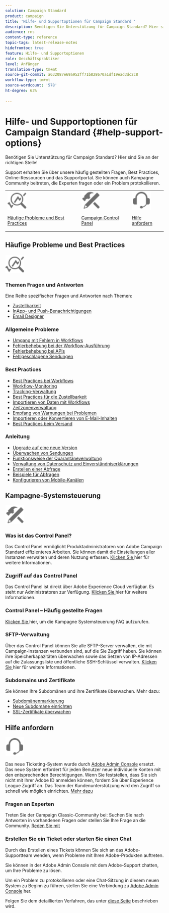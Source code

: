 ```yaml
---
solution: Campaign Standard
product: campaign
title: 'Hilfe- und Supportoptionen für Campaign Standard '
description: Benötigen Sie Unterstützung für Campaign Standard? Hier sind Sie an der richtigen Stelle!
audience: rns
content-type: reference
topic-tags: latest-release-notes
hidefromtoc: true
feature: Hilfe- und Supportoptionen
role: Geschäftspraktiker
level: Anfänger
translation-type: tm+mt
source-git-commit: a632087e69a952ff71b828670a1df19ead3dc2c8
workflow-type: tm+mt
source-wordcount: '578'
ht-degree: 63%

---
```



# Hilfe- und Supportoptionen für Campaign Standard {#help-support-options}

Benötigen Sie Unterstützung für Campaign Standard? Hier sind Sie an der richtigen Stelle!

Support erhalten Sie über unsere häufig gestellten Fragen, Best Practices, Online-Ressourcen und das Supportportal. Sie können auch Kampagne Community beitreten, die Experten fragen oder ein Problem protokollieren.

<table>
    <tr>
        <td><img src="start/using/assets/do-not-localize/icon-faq.svg" width="60px"><p><a href="#faq">Häufige Probleme und Best Practices</a></p></td>
        <td><img src="start/using/assets/do-not-localize/icon-control-panel.svg" width="60px"><p><a href="#control-panel">Campaign Control Panel</a></p></td>
        <td><img src="start/using/assets/do-not-localize/icon-support.svg" width="60px"><p><a href="#support">Hilfe anfordern</a></p></td>
    </tr>
</table>

## Häufige Probleme und Best Practices

<img src="start/using/assets/do-not-localize/icon-faq.svg" width="60px">

### Themen Fragen und Antworten

Eine Reihe spezifischer Fragen und Antworten nach Themen:

* [Zustellbarkeit](sending/using/monitor-deliverability.md)
* [InApp- und Push-Benachrichtigungen](administration/using/aep-faq.md)
* [Email Designer](designing/using/faq-email-designer.md)

### Allgemeine Probleme

* [Umgang mit Fehlern in Workflows](automating/using/monitoring-workflow-execution.md#error-management)
* [Fehlerbehebung bei der Workflow-Ausführung](automating/using/best-practices-workflows.md)
* [Fehlerbehebung bei APIs](api/using/troubleshooting.md)
* [Fehlgeschlagene Sendungen](sending/using/understanding-delivery-failures.md)

### Best Practices

* [Best Practices bei Workflows](automating/using/best-practices-workflows.md)
* [Workflow-Monitoring](automating/using/about-workflow-execution.md)
* [Tracking-Verwaltung](sending/using/tracking-messages.md)
* [Best Practices für die Zustellbarkeit](sending/using/about-deliverability.md)
* [Importieren von Daten mit Workflows](automating/using/creating-import-workflow-templates.md)
* [Zeitzonenverwaltung](sending/using/sending-messages-at-the-recipient-s-time-zone.md)
* [Empfang von Warnungen bei Problemen](sending/using/receiving-alerts-when-failures-happen.md)
* [Importieren oder Konvertieren von E-Mail-Inhalten](designing/using/using-existing-content.md)
* [Best Practices beim Versand](sending/using/delivery-best-practices.md)

### Anleitung

* [Upgrade auf eine neue Version](rn/using/release-planning.md)
* [Überwachen von Sendungen](sending/using/monitoring-a-delivery.md)
* [Funktionsweise der Quarantäneverwaltung](sending/using/understanding-quarantine-management.md)
* [Verwaltung von Datenschutz und Einverständniserklärungen](start/using/privacy-management.md)
* [Erstellen einer Abfrage](automating/using/query.md)
* [Beispiele für Abfragen](automating/using/query-samples.md)
* [Konfigurieren von Mobile-Kanälen](https://helpx.adobe.com/campaiacs-mobile.html)

## Kampagne-Systemsteuerung

<img src="start/using/assets/do-not-localize/icon-control-panel.svg" width="60px">

### Was ist das Control Panel?

Das Control Panel ermöglicht Produktadministratoren von Adobe Campaign Standard effizienteres Arbeiten. Sie können damit die Einstellungen aller Instanzen verwalten und deren Nutzung erfassen.
[Klicken Sie ](https://experienceleague.adobe.com/docs/control-panel/using/discover-control-panel/key-features.html?lang=en#discover-control-panel) hier für weitere Informationen.

### Zugriff auf das Control Panel

 Das Control Panel ist direkt über Adobe Experience Cloud verfügbar. Es steht nur Administratoren zur Verfügung. [Klicken Sie ](https://experienceleague.adobe.com/docs/control-panel/using/discover-control-panel/accessing-control-panel.html?lang=en#discover-control-panel) hier für weitere Informationen.

### Control Panel – Häufig gestellte Fragen

[Klicken Sie ](https://experienceleague.adobe.com/docs/control-panel/using/faq.html?lang=en) hier, um die Kampagne Systemsteuerung FAQ aufzurufen.

### SFTP-Verwaltung

Über das Control Panel können Sie alle SFTP-Server verwalten, die mit Campaign-Instanzen verbunden sind, auf die Sie Zugriff haben. Sie können ihre Speicherkapazitäten überwachen sowie das Setzen von IP-Adressen auf die Zulassungsliste und öffentliche SSH-Schlüssel verwalten. [Klicken Sie ](https://experienceleague.adobe.com/docs/control-panel/using/sftp-management/about-sftp-management.html?lang=de#sftp-management) hier für weitere Informationen.

### Subdomains und Zertifikate

Sie können Ihre Subdomänen und ihre Zertifikate überwachen. Mehr dazu:

* [Subdomänenmarkierung](https://experienceleague.adobe.com/docs/control-panel/using/subdomains-and-certificates/subdomains-branding.html?lang=en#subdomains-and-certificates)
* [Neue Subdomäne einrichten](https://experienceleague.adobe.com/docs/control-panel/using/subdomains-and-certificates/setting-up-new-subdomain.html?lang=en#subdomains-and-certificates)
* [SSL-Zertifikate überwachen](https://experienceleague.adobe.com/docs/control-panel/using/subdomains-and-certificates/renewing-subdomain-certificate.html?lang=en#subdomains-and-certificates)

## Hilfe anfordern

<img src="start/using/assets/do-not-localize/icon-support.svg" width="60px">

Das neue Ticketing-System wurde durch [Adobe Admin Console](https://adminconsole.adobe.com/overview) ersetzt. Das neue System erfordert für jeden Benutzer neue individuelle Konten mit den entsprechenden Berechtigungen. Wenn Sie feststellen, dass Sie sich nicht mit Ihrer Adobe ID anmelden können, fordern Sie über Experience League Zugriff an. Das Team der Kundenunterstützung wird den Zugriff so schnell wie möglich einrichten. [Mehr dazu](https://helpx.adobe.com/de/enterprise/admin-guide.html/enterprise/using/support-for-experience-cloud.ug.html)

### Fragen an Experten

Treten Sie der Campaign Classic-Community bei: Suchen Sie nach Antworten in vorhandenen Fragen oder stellen Sie Ihre Frage an die Community. [Reden Sie mit](https://experienceleaguecommunities.adobe.cadobe-campaign-standard/ct-p/adobe-campaign-standard-community)

### Erstellen Sie ein Ticket oder starten Sie einen Chat

Durch das Erstellen eines Tickets können Sie sich an das Adobe-Supportteam wenden, wenn Probleme mit Ihren Adobe-Produkten auftreten.

Sie können in der Adobe Admin Console mit dem Adobe-Support chatten, um Ihre Probleme zu lösen.

Um ein Problem zu protokollieren oder eine Chat-Sitzung in diesem neuen System zu Beginn zu führen, stellen Sie eine Verbindung zu [Adobe Admin Console](https://adminconsole.adobe.com/overview) her.

Folgen Sie dem detaillierten Verfahren, das unter [diese Seite](https://helpx.adobe.com/enterprise/admin-guide.html/enterprise/using/support-for-experience-cloud.ug.html) beschrieben wird.
